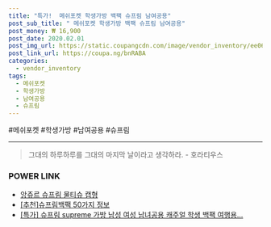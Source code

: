 ```yaml
--- 
title: "특가!  메쉬포켓 학생가방 백팩 슈프림 남여공용" 
post_sub_title: " 메쉬포켓 학생가방 백팩 슈프림 남여공용" 
post_money: ₩ 16,900 
post_date: 2020.02.01 
post_img_url: https://static.coupangcdn.com/image/vendor_inventory/ee06/2378a98b6ead21d9b0c1782bb127b5601096effb8da11070cbc1f6208e04.jpg 
post_link_url: https://coupa.ng/bnRABA 
categories: 
  - vendor_inventory 
tags: 
  - 메쉬포켓 
  - 학생가방 
  - 남여공용 
  - 슈프림 
--- 
```

  #메쉬포켓 #학생가방 #남여공용 #슈프림 
<hr> 

> 그대의 하루하루를 그대의 마지막 날이라고 생각하라. - 호라티우스 


### POWER LINK

* <a href="https://blog.naver.com/sakai111/221780228186" target="_blank">앙쥬르 슈프림 물티슈 캡형</a>
* <a href="https://blog.naver.com/fasyy4321/221792425787" target="_blank">[추천]슈프림백팩 50가지 정보</a>
* <a href="https://blog.naver.com/an0733/221792566806" target="_blank">[특가] 슈프림 supreme 가방 남성 여성 남녀공용 캐주얼 학생 백팩 여행용...</a>
